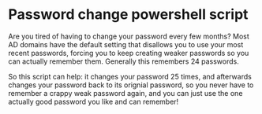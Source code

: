 # Password change powershell script

Are you tired of having to change your password every few months?
Most AD domains have the default setting that disallows you to use your most recent passwords, forcing you to keep creating weaker passwords so you can actually remember them. Generally this remembers 24 passwords.

So this script can help: it changes your password 25 times, and afterwards changes your password back to its orignial password, so you never have to remember a crappy weak password again, and you can just use the one actually good password you like and can remember!
